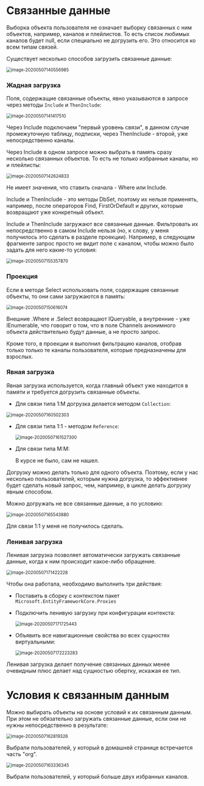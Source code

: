 # Связанные данные

Выборка объекта пользователя не означает выборку связанных с ним объектов, например, каналов и плейлистов. То есть список любимых каналов будет null, если специально не догрузить его. Это относится ко всем типам связей.

Существует несколько способов загрузить связанные данные:

<img src="img\image-20200507140556985.png" alt="image-20200507140556985" style="zoom:80%;" />

### Жадная загрузка

Поля, содержащие связанные объекты, явно указываются в запросе через методы `Include` и `ThenInclude`:

<img src="img\image-20200507141417510.png" alt="image-20200507141417510" style="zoom:80%;" />

Через Include подключаем "первый уровень связи", в данном случае промежуточную таблицу, подписки, через ThenInclude - второй, уже непосредственно каналы.

Через Include в одном запросе можно выбрать в память сразу несколько связанных объектов. То есть не только избранные каналы, но и плейлисты:

<img src="img\image-20200507142624833.png" alt="image-20200507142624833" style="zoom:80%;" />

Не имеет значения, что ставить сначала - Where или Include.

Include и ThenInclude - это методы DbSet, поэтому их нельзя применять, например, после операторов Find, FirstOrDefault и других, которые возвращают уже конкретный объект.

Include и ThenInclude загружают все связанные данные. Фильтровать их непосредственно в самом Include нельзя (но, к слову, у меня получилось это сделать в разделе проекции). Например, в следующем фрагменте запрос просто не видит поле с каналом, чтобы можно было задать для него какие-то условия:

<img src="img\image-20200507155357870.png" alt="image-20200507155357870" style="zoom:80%;" />

### Проекция

Если в методе Select использовать поля, содержащие связанные объекты, то они сами загружаются в память:

<img src="img\image-20200507150616074.png" alt="image-20200507150616074" style="zoom:80%;" />

Внешние .Where и .Select возвращают IQueryable, а внутренние - уже IEnumerable, что говорит о том, что в поле Channels анонимного объекта действительно будут данные, а не просто запрос.

Кроме того, в проекции я выполнил фильтрацию каналов, отобрав только только те каналы пользователя, которые предназначены для взрослых.

### Явная загрузка

Явная загрузка используется, когда главный объект уже находится в памяти и требуется догрузить связанные объекты.

* Для связи типа 1:М догрузка делается методом `Collection`:

<img src="img\image-20200507160502303.png" alt="image-20200507160502303" style="zoom:80%;" />

* Для связи типа 1:1 - методом `Reference`:

  <img src="img\image-20200507161527300.png" alt="image-20200507161527300" style="zoom:80%;" />

* Для связи типа М:М:

  В курсе не было, сам не нашел.

Догрузку можно делать только для одного объекта. Поэтому, если у нас несколько пользователей, которым нужна догрузка, то эффективнее будет сделать новый запрос, чем, например, в цикле делать догрузку явным способом.

Можно догружать не все связанные данные, а по условию:

<img src="img\image-20200507165543880.png" alt="image-20200507165543880" style="zoom:80%;" />

Для связи 1:1 у меня не получилось сделать.

### Ленивая загрузка

Ленивая загрузка позволяет автоматически загружать связанные данные, когда к ним происходит какое-либо обращение.

<img src="img\image-20200507171422228.png" alt="image-20200507171422228" style="zoom:80%;" />

Чтобы она работала, необходимо выполнить три действия:

* Поставить в сборку с контекстом пакет `Microsoft.EntityFrameworkCore.Proxies`

* Подключить ленивую загрузку при конфигурации контекста:

  <img src="img\image-20200507171725443.png" alt="image-20200507171725443" style="zoom:80%;" />

* Объявить все навигационные свойства во всех сущностях виртуальными:

  <img src="img\image-20200507172223283.png" alt="image-20200507172223283" style="zoom:80%;" />

Ленивая загрузка делает получение связанных данных менее очевидным плюс делает над сущностью обертку, искажая ее тип.

# Условия к связанным данным

Можно выбирать объекты на основе условий к их связанным данным. При этом не обязательно загружать связанные данные, если они не нужны непосредственно в результате:

<img src="img\image-20200507162819326.png" alt="image-20200507162819326" style="zoom:80%;" />

Выбрали пользователей, у который в домашней странице встречается часть "org".

<img src="img\image-20200507163336345.png" alt="image-20200507163336345" style="zoom:80%;" />

Выбрали пользователей, у который больше двух избранных каналов.
